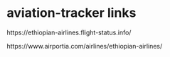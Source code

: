 # aviation-tracker links

<p>https://ethiopian-airlines.flight-status.info/</p>



<p>https://www.airportia.com/airlines/ethiopian-airlines/</p>
